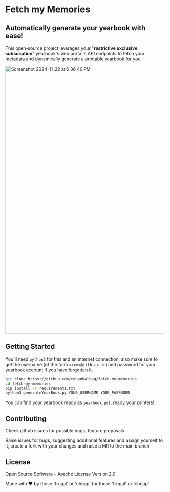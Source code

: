 # Fetch my Memories

## Automatically generate your yearbook with ease!

This open-source project leverages your "**restrictive exclusive subscription**" yearbook's web portal's API endpoints to fetch your metadata and dynamically generate a printable yearbook for you.

<img width="847" alt="Screenshot 2024-11-22 at 6 36 40 PM" src="https://github.com/user-attachments/assets/c57f2fe5-e41d-4223-bcb5-275cf3ebe295">


## Getting Started

You'll need `python3` for this and an internet connection, also make sure to get the username (of the form `xxxxx@iitb.ac.in`) and password for your yearbook account if you have forgotten it.

```bash
git clone https://github.com/rohankalbag/fetch-my-memories
cd fetch-my-memories
pip install -r requirements.txt
python3 generateYearBook.py YOUR_USERNAME YOUR_PASSWORD
```

You can find your yearbook ready as `yearbook.pdf`, ready your printers!

## Contributing

Check github issues for possible bugs, feature proposals

Raise issues for bugs, suggesting additional features and assign yourself to it, create a fork with your changes and raise a MR to the main branch

## License

Open Source Software - Apache License Version 2.0

Made with ❤️ by those 'frugal' or 'cheap' for those 'frugal' or 'cheap'
